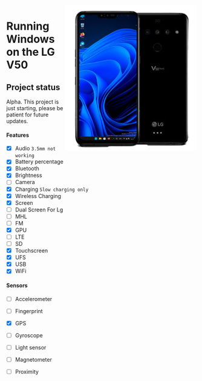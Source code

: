<img align="right" src="/devices/flashlmdd.png" width="350" alt="Windows 11 Running On A V50">


# Running Windows on the LG V50

## Project status

Alpha. This project is just starting, please be patient for future updates.

#### Features

- [x] Audio ```3.5mm not working```
- [x] Battery percentage
- [x] Bluetooth
- [x] Brightness
- [ ] Camera
- [x] Charging ```Slow charging only``` 
- [x] Wireless Charging 
- [x] Screen
- [ ] Dual Screen For Lg
- [ ] MHL
- [ ] FM
- [x] GPU
- [ ] LTE 
- [ ] SD
- [x] Touchscreen
- [x] UFS
- [x] USB 
- [x] WiFi

#### Sensors
- [ ] Accelerometer
- [ ] Fingerprint
- [x] GPS
- [ ] Gyroscope
- [ ] Light sensor
- [ ] Magnetometer
- [ ] Proximity

